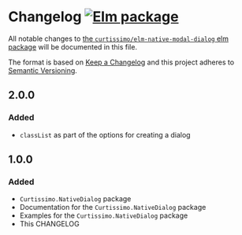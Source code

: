 # Changelog [![Elm package](https://img.shields.io/elm-package/v/curtissimo/elm-native-modal-dialog.svg)](https://package.elm-lang.org/packages/curtissimo/elm-native-modal-dialog/latest/)

All notable changes to
[the `curtissimo/elm-native-modal-dialog` elm package](http://package.elm-lang.org/packages/curtissimo/elm-native-modal-dialog/latest)
will be documented in this file.

The format is based on [Keep a Changelog](http://keepachangelog.com/en/1.1.0/)
and this project adheres to
[Semantic Versioning](http://semver.org/spec/v2.0.0.html).

## 2.0.0

### Added

- `classList` as part of the options for creating a dialog

## 1.0.0

### Added

- `Curtissimo.NativeDialog` package
- Documentation for the `Curtissimo.NativeDialog` package
- Examples for the `Curtissimo.NativeDialog` package
- This CHANGELOG
